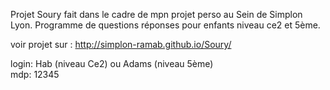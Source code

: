 
Projet Soury fait dans le cadre de mpn projet perso au Sein de Simplon Lyon.
Programme de questions réponses pour enfants niveau ce2 et 5ème.  

voir projet sur : http://simplon-ramab.github.io/Soury/    

login: Hab (niveau Ce2) ou Adams (niveau 5ème)  
mdp: 12345    
